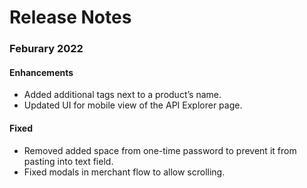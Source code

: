 # Release Notes

### Feburary 2022

#### Enhancements
- Added additional tags next to a product’s name.
- Updated UI for mobile view of the API Explorer page.

#### Fixed
- Removed added space from one-time password to prevent it from pasting into text field.
- Fixed modals in merchant flow to allow scrolling.

